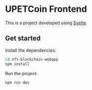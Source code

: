 # UPETCoin Frontend

This is a project developed using [Svelte](https://svelte.dev).

## Get started

Install the dependencies:

```bash
cd nft-blockchain-webapp
npm install
```

Run the project:

```bash
npm run dev
```